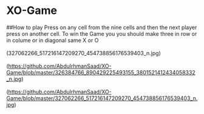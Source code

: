 # XO-Game
##How to play
Press on any cell from the nine cells and then the next player press on another cell.
To win the Game you you should make three in row or in colume or in diagonal same X or O 
<br><br>
(327062266_517216147209270_454738856176539403_n.jpg)
<br> <br>
(https://github.com/AbdulrhmanSaad/XO-Game/blob/master/326384766_890429225493155_3801521412434058332_n.jpg)
<br><br>
(https://github.com/AbdulrhmanSaad/XO-Game/blob/master/327062266_517216147209270_454738856176539403_n.jpg)
